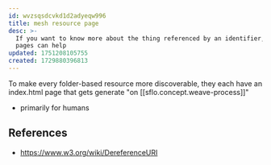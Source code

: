 ```yaml
---
id: wvzsqsdcvkd1d2adyeqw996
title: mesh resource page
desc: >-
  If you want to know more about the thing referenced by an identifier, resource
  pages can help
updated: 1751208105755
created: 1729880396813
---
```


To make every folder-based resource more discoverable, they each have an index.html page that gets generate "on [[sflo.concept.weave-process]]"


- primarily for humans

## References

- https://www.w3.org/wiki/DereferenceURI
